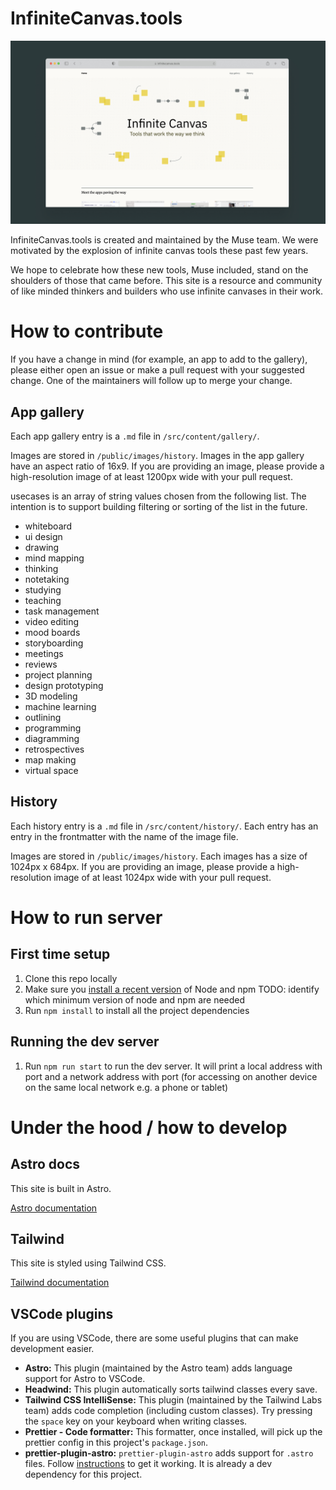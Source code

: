 # InfiniteCanvas.tools

![Screenshot of website](/readme_screenshot.jpg)

InfiniteCanvas.tools is created and maintained by the Muse team. We were
motivated by the explosion of infinite canvas tools these past few years.

We hope to celebrate how these new tools, Muse included, stand on the shoulders
of those that came before. This site is a resource and community of like minded
thinkers and builders who use infinite canvases in their work.

# How to contribute

If you have a change in mind (for example, an app to add to the gallery), please
either open an issue or make a pull request with your suggested change. One of
the maintainers will follow up to merge your change.

## App gallery

Each app gallery entry is a `.md` file in `/src/content/gallery/`.

Images are stored in `/public/images/history`. Images in the app gallery have an
aspect ratio of 16x9. If you are providing an image, please provide a
high-resolution image of at least 1200px wide with your pull request.

usecases is an array of string values chosen from the following list. The
intention is to support building filtering or sorting of the list in the future.

- whiteboard
- ui design
- drawing
- mind mapping
- thinking
- notetaking
- studying
- teaching
- task management
- video editing
- mood boards
- storyboarding
- meetings
- reviews
- project planning
- design prototyping
- 3D modeling
- machine learning
- outlining
- programming
- diagramming
- retrospectives
- map making
- virtual space

## History

Each history entry is a `.md` file in `/src/content/history/`. Each entry has an
entry in the frontmatter with the name of the image file.

Images are stored in `/public/images/history`. Each images has a size of 1024px
x 684px. If you are providing an image, please provide a high-resolution image
of at least 1024px wide with your pull request.

# How to run server

## First time setup

1. Clone this repo locally
1. Make sure you
   [install a recent version](https://nodejs.dev/en/learn/how-to-install-nodejs)
   of Node and npm TODO: identify which minimum version of node and npm are
   needed
1. Run `npm install` to install all the project dependencies

## Running the dev server

1. Run `npm run start` to run the dev server. It will print a local address with
   port and a network address with port (for accessing on another device on the
   same local network e.g. a phone or tablet)

# Under the hood / how to develop

## Astro docs

This site is built in Astro.

[Astro documentation](https://astro.build)

## Tailwind

This site is styled using Tailwind CSS.

[Tailwind documentation](https://tailwindcss.com)

## VSCode plugins

If you are using VSCode, there are some useful plugins that can make development
easier.

- **Astro:** This plugin (maintained by the Astro team) adds language support
  for Astro to VSCode.
- **Headwind:** This plugin automatically sorts tailwind classes every save.
- **Tailwind CSS IntelliSense:** This plugin (maintained by the Tailwind Labs
  team) adds code completion (including custom classes). Try pressing the
  `space` key on your keyboard when writing classes.
- **Prettier - Code formatter:** This formatter, once installed, will pick up
  the prettier config in this project's `package.json`.
- **prettier-plugin-astro:** `prettier-plugin-astro` adds support for `.astro`
  files. Follow
  [instructions](https://www.npmjs.com/package/prettier-plugin-astro#user-content-using-in-vs-code)
  to get it working. It is already a dev dependency for this project.
